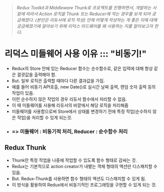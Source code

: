 > _Redux Toolkit과 Middleware Thunk로 프로젝트를 진행하면서, 개발하는 사람에 따라서 Action 로직을 Thunk 또는 Reducer에 적는 경우를 보게 되어 궁금해졌다. (본인은 리듀서에 로직 작성)_
> _언제 어떻게 작성하는 게 좋은 지에 대해 궁금해졌기에 알아보기 위해 리덕스 미드웨어를 왜 사용하는 지를 알아보고자 한다._

# 리덕스 미들웨어 사용 이유 ::: "비동기!"
- Redux의 Store 안에 있는 Reducer 함수는 순수함수로, 같은 입력에 대해 항상 같은 결괏값을 출력해야 함.
- But. 일부 로직은 출력할 때마다 다른 결과값을 가짐.
- 예를 들어 비동기 API호출, new Date()로 실시간 날짜 출력, 랜덤 숫자 출력 등의 작업이 있음.
- 이런 순수하지 않은 작업의 경우 리듀서 함수에서 처리할 수 없음.
- 이 때 미들웨어를 사용해 리듀서의 바깥에서 해당 로직을 처리해줌
- 미들웨어를 사용함으로써 Store에서 상태를 변경하기 전에 특정 작업(순수하지 않은 작업)을 처리할 수 있게 되는것.
- ### => 미들웨어 : 비동기적 처리, Reducer : 순수함수 처리

## Redux Thunk
- Thunk란 특정 작업을 나중에 작업할 수 있도록 함수 형태로 감싸는 것.
- Redux는 기본적으로 action creator가 내뱉는 객체 형태의 액션만 디스패치할 수 있음.
- But. Redux-Thunk를 사용하면 함수 형태의 액션도 디스패치할 수 있게 됨.
- 이 방식을 활용하여 Redux에서 비동기적인 프로그래밍을 구현할 수 있게 되는 것.